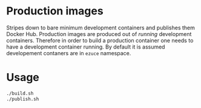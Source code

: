 Production images
=================

Stripes down to bare minimum development containers and publishes them Docker Hub. Production images are produced
out of *running* development containers. Therefore in order to build a production container one needs to have
a development container running. By default it is assumed developement contaners are in `ezuce` namespace.

Usage
=====

```sh
./build.sh
./publish.sh
```
